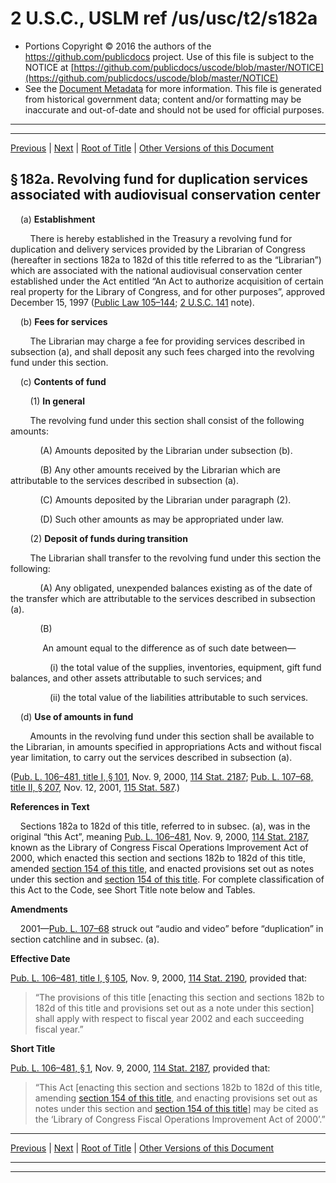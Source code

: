 ---
---

# 2 U.S.C., USLM ref /us/usc/t2/s182a

* Portions Copyright © 2016 the authors of the https://github.com/publicdocs project.
  Use of this file is subject to the NOTICE at [https://github.com/publicdocs/uscode/blob/master/NOTICE](https://github.com/publicdocs/uscode/blob/master/NOTICE)
* See the [Document Metadata](././../../../..//README.md) for more information.
  This file is generated from historical government data; content and/or formatting may be inaccurate and out-of-date and should not be used for official purposes.

----------
----------

[Previous](./../../../..//us/usc/t2/ch5/m__us_usc_t2_s182.md) | [Next](./../../../..//us/usc/t2/ch5/m__us_usc_t2_s182b.md) | [Root of Title](./../../../../) | [Other Versions of this Document](https://publicdocs.github.io/go/links?ns=uslm&ref=%2Fus%2Fusc%2Ft2%2Fs182a)

## § 182a. Revolving fund for duplication services associated with audiovisual conservation center

    (a) __Establishment__ 

        There is hereby established in the Treasury a revolving fund for duplication and delivery services provided by the Librarian of Congress (hereafter in sections 182a to 182d of this title referred to as the “Librarian”) which are associated with the national audiovisual conservation center established under the Act entitled “An Act to authorize acquisition of certain real property for the Library of Congress, and for other purposes”, approved December 15, 1997 ([Public Law 105–144][/us/pl/105/144]; [2 U.S.C. 141][/us/usc/t2/s141] note).

    (b) __Fees for services__ 

        The Librarian may charge a fee for providing services described in subsection (a), and shall deposit any such fees charged into the revolving fund under this section.

    (c) __Contents of fund__ 

        (1) __In general__ 

        The revolving fund under this section shall consist of the following amounts:

            (A) Amounts deposited by the Librarian under subsection (b).

            (B) Any other amounts received by the Librarian which are attributable to the services described in subsection (a).

            (C) Amounts deposited by the Librarian under paragraph (2).

            (D) Such other amounts as may be appropriated under law.

        (2) __Deposit of funds during transition__ 

        The Librarian shall transfer to the revolving fund under this section the following:

            (A) Any obligated, unexpended balances existing as of the date of the transfer which are attributable to the services described in subsection (a).

            (B)

             An amount equal to the difference as of such date between—

                (i) the total value of the supplies, inventories, equipment, gift fund balances, and other assets attributable to such services; and

                (ii) the total value of the liabilities attributable to such services.

    (d) __Use of amounts in fund__ 

        Amounts in the revolving fund under this section shall be available to the Librarian, in amounts specified in appropriations Acts and without fiscal year limitation, to carry out the services described in subsection (a).

([Pub. L. 106–481, title I, § 101][/us/pl/106/481/s101], Nov. 9, 2000, [114 Stat. 2187][/us/stat/114/2187]; [Pub. L. 107–68, title II, § 207][/us/pl/107/68/s207], Nov. 12, 2001, [115 Stat. 587][/us/stat/115/587].)

 __References in Text__ 

    Sections 182a to 182d of this title, referred to in subsec. (a), was in the original “this Act”, meaning [Pub. L. 106–481][/us/pl/106/481], Nov. 9, 2000, [114 Stat. 2187][/us/stat/114/2187], known as the Library of Congress Fiscal Operations Improvement Act of 2000, which enacted this section and sections 182b to 182d of this title, amended [section 154 of this title][/us/usc/t2/s154], and enacted provisions set out as notes under this section and [section 154 of this title][/us/usc/t2/s154]. For complete classification of this Act to the Code, see Short Title note below and Tables.

 __Amendments__ 

    2001—[Pub. L. 107–68][/us/pl/107/68] struck out “audio and video” before “duplication” in section catchline and in subsec. (a).

 __Effective Date__ 

[Pub. L. 106–481, title I, § 105][/us/pl/106/481/s105], Nov. 9, 2000, [114 Stat. 2190][/us/stat/114/2190], provided that: 

> “The provisions of this title \[enacting this section and sections 182b to 182d of this title and provisions set out as a note under this section\] shall apply with respect to fiscal year 2002 and each succeeding fiscal year.”

 __Short Title__ 

[Pub. L. 106–481, § 1][/us/pl/106/481/s1], Nov. 9, 2000, [114 Stat. 2187][/us/stat/114/2187], provided that: 

> “This Act \[enacting this section and sections 182b to 182d of this title, amending [section 154 of this title][/us/usc/t2/s154], and enacting provisions set out as notes under this section and [section 154 of this title][/us/usc/t2/s154]\] may be cited as the ‘Library of Congress Fiscal Operations Improvement Act of 2000’.”

----------

[Previous](./../../../..//us/usc/t2/ch5/m__us_usc_t2_s182.md) | [Next](./../../../..//us/usc/t2/ch5/m__us_usc_t2_s182b.md) | [Root of Title](./../../../../) | [Other Versions of this Document](https://publicdocs.github.io/go/links?ns=uslm&ref=%2Fus%2Fusc%2Ft2%2Fs182a)

----------
----------

[/us/pl/105/144]: https://publicdocs.github.io/go/links?ns=uslm&ref=%2Fus%2Fpl%2F105%2F144
[/us/usc/t2/s141]: https://publicdocs.github.io/go/links?ns=uslm&ref=%2Fus%2Fusc%2Ft2%2Fs141
[/us/pl/106/481/s101]: https://publicdocs.github.io/go/links?ns=uslm&ref=%2Fus%2Fpl%2F106%2F481%2Fs101
[/us/stat/114/2187]: https://publicdocs.github.io/go/links?ns=uslm&ref=%2Fus%2Fstat%2F114%2F2187
[/us/pl/107/68/s207]: https://publicdocs.github.io/go/links?ns=uslm&ref=%2Fus%2Fpl%2F107%2F68%2Fs207
[/us/stat/115/587]: https://publicdocs.github.io/go/links?ns=uslm&ref=%2Fus%2Fstat%2F115%2F587
[/us/pl/106/481]: https://publicdocs.github.io/go/links?ns=uslm&ref=%2Fus%2Fpl%2F106%2F481
[/us/stat/114/2187]: https://publicdocs.github.io/go/links?ns=uslm&ref=%2Fus%2Fstat%2F114%2F2187
[/us/usc/t2/s154]: https://publicdocs.github.io/go/links?ns=uslm&ref=%2Fus%2Fusc%2Ft2%2Fs154
[/us/usc/t2/s154]: https://publicdocs.github.io/go/links?ns=uslm&ref=%2Fus%2Fusc%2Ft2%2Fs154
[/us/pl/107/68]: https://publicdocs.github.io/go/links?ns=uslm&ref=%2Fus%2Fpl%2F107%2F68
[/us/pl/106/481/s105]: https://publicdocs.github.io/go/links?ns=uslm&ref=%2Fus%2Fpl%2F106%2F481%2Fs105
[/us/stat/114/2190]: https://publicdocs.github.io/go/links?ns=uslm&ref=%2Fus%2Fstat%2F114%2F2190
[/us/pl/106/481/s1]: https://publicdocs.github.io/go/links?ns=uslm&ref=%2Fus%2Fpl%2F106%2F481%2Fs1
[/us/stat/114/2187]: https://publicdocs.github.io/go/links?ns=uslm&ref=%2Fus%2Fstat%2F114%2F2187
[/us/usc/t2/s154]: https://publicdocs.github.io/go/links?ns=uslm&ref=%2Fus%2Fusc%2Ft2%2Fs154
[/us/usc/t2/s154]: https://publicdocs.github.io/go/links?ns=uslm&ref=%2Fus%2Fusc%2Ft2%2Fs154


